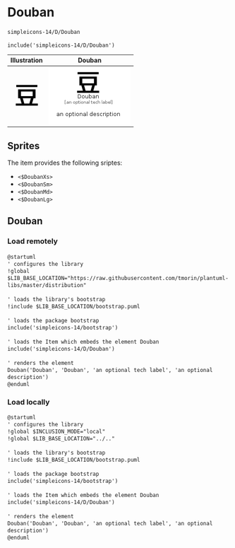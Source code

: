 # Douban


```text
simpleicons-14/D/Douban
```

```text
include('simpleicons-14/D/Douban')
```



| Illustration | Douban |
| :---: | :---: |
| ![illustration for Illustration](../../simpleicons-14/D/Douban.png) | ![illustration for Douban](../../simpleicons-14/D/Douban.Local.png) |



## Sprites
The item provides the following sriptes:

- `<$DoubanXs>`
- `<$DoubanSm>`
- `<$DoubanMd>`
- `<$DoubanLg>`





## Douban

### Load remotely
```plantuml
@startuml
' configures the library
!global $LIB_BASE_LOCATION="https://raw.githubusercontent.com/tmorin/plantuml-libs/master/distribution"

' loads the library's bootstrap
!include $LIB_BASE_LOCATION/bootstrap.puml

' loads the package bootstrap
include('simpleicons-14/bootstrap')

' loads the Item which embeds the element Douban
include('simpleicons-14/D/Douban')

' renders the element
Douban('Douban', 'Douban', 'an optional tech label', 'an optional description')
@enduml
```

### Load locally
```plantuml
@startuml
' configures the library
!global $INCLUSION_MODE="local"
!global $LIB_BASE_LOCATION="../.."

' loads the library's bootstrap
!include $LIB_BASE_LOCATION/bootstrap.puml

' loads the package bootstrap
include('simpleicons-14/bootstrap')

' loads the Item which embeds the element Douban
include('simpleicons-14/D/Douban')

' renders the element
Douban('Douban', 'Douban', 'an optional tech label', 'an optional description')
@enduml
```

